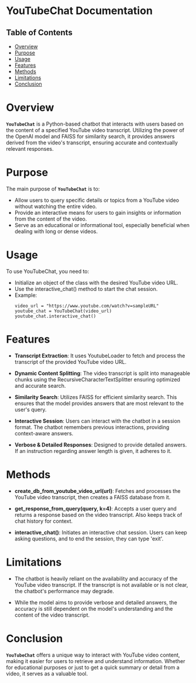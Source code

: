 # YouTubeChat Documentation

## Table of Contents
- [Overview](#overview)
- [Purpose](#purpose)
- [Usage](#usage)
- [Features](#features)
- [Methods](#methods)
- [Limitations](#limitations)
- [Conclusion](#conclusion)

# Overview
**`YouTubeChat`** is a Python-based chatbot that interacts with users based on the content of a specified YouTube video transcript. Utilizing the power of the OpenAI model and FAISS for similarity search, it provides answers derived from the video's transcript, ensuring accurate and contextually relevant responses.

# Purpose
The main purpose of **`YouTubeChat`** is to:
* Allow users to query specific details or topics from a YouTube video without watching the entire video.
* Provide an interactive means for users to gain insights or information from the content of the video.
* Serve as an educational or informational tool, especially beneficial when dealing with long or dense videos.

# Usage
To use YouTubeChat, you need to:
* Initialize an object of the class with the desired YouTube video URL.
* Use the interactive_chat() method to start the chat session.
* Example:
    ```
    video_url = "https://www.youtube.com/watch?v=sampleURL"
    youtube_chat = YouTubeChat(video_url)
    youtube_chat.interactive_chat()
    ```

# Features
* **Transcript Extraction**: It uses YoutubeLoader to fetch and process the transcript of the provided YouTube video URL.

* **Dynamic Content Splitting**: The video transcript is split into manageable chunks using the RecursiveCharacterTextSplitter ensuring optimized and accurate search.

* **Similarity Search**: Utilizes FAISS for efficient similarity search. This ensures that the model provides answers that are most relevant to the user's query.

* **Interactive Session**: Users can interact with the chatbot in a session format. The chatbot remembers previous interactions, providing context-aware answers.

* **Verbose & Detailed Responses**: Designed to provide detailed answers. If an instruction regarding answer length is given, it adheres to it.

# Methods
* **create_db_from_youtube_video_url(url)**: Fetches and processes the YouTube video transcript, then creates a FAISS database from it.

* **get_response_from_query(query, k=4)**: Accepts a user query and returns a response based on the video transcript. Also keeps track of chat history for context.

* **interactive_chat()**: Initiates an interactive chat session. Users can keep asking questions, and to end the session, they can type 'exit'.

# Limitations
* The chatbot is heavily reliant on the availability and accuracy of the YouTube video transcript. If the transcript is not available or is not clear, the chatbot's performance may degrade.

* While the model aims to provide verbose and detailed answers, the accuracy is still dependent on the model's understanding and the content of the video transcript.

# Conclusion
**`YouTubeChat`** offers a unique way to interact with YouTube video content, making it easier for users to retrieve and understand information. Whether for educational purposes or just to get a quick summary or detail from a video, it serves as a valuable tool.